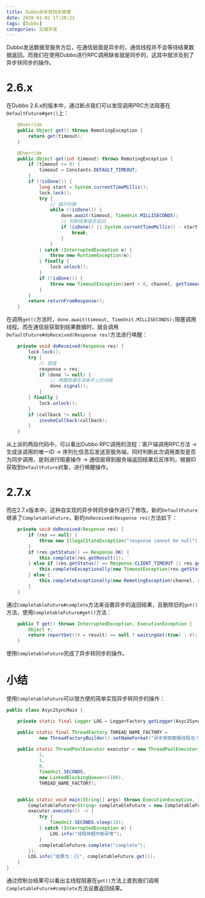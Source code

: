 ```yaml
---
title: Dubbo异步转同步原理
date: 2020-01-02 17:20:23
tags: [Dubbo]
categories: 后端开发
---
```


Dubbo发送数据至服务方后，在通信层面是异步的，通信线程并不会等待结果数据返回。而我们在使用Dubbo进行RPC调用缺省就是同步的，这其中就涉及到了异步转同步的操作。

# 2.6.x

在Dubbo 2.6.x的版本中，通过断点我们可以发现调用PRC方法阻塞在`DefaultFuture#get()`上：

```java
    @Override
    public Object get() throws RemotingException {
        return get(timeout);
    }

    @Override
    public Object get(int timeout) throws RemotingException {
        if (timeout <= 0) {
            timeout = Constants.DEFAULT_TIMEOUT;
        }
        if (!isDone()) {
            long start = System.currentTimeMillis();
            lock.lock();
            try {
                // 循环判断
                while (!isDone()) {
                    done.await(timeout, TimeUnit.MILLISECONDS);
                    // 判断结果是否返回
                    if (isDone() || System.currentTimeMillis() - start > timeout) {
                        break;
                    }
                }
            } catch (InterruptedException e) {
                throw new RuntimeException(e);
            } finally {
                lock.unlock();
            }
            if (!isDone()) {
                throw new TimeoutException(sent > 0, channel, getTimeoutMessage(false));
            }
        }
        return returnFromResponse();
    }
```

在调用`get()`方法时，`done.await(timeout, TimeUnit.MILLISECONDS);`阻塞调用线程。而在通信层获取到结果数据时，就会调用`DefaultFuture#doReceived(Response res)`方法进行唤醒：

```java
    private void doReceived(Response res) {
        lock.lock();
        try {
            // 赋值
            response = res;
            if (done != null) {
                // 唤醒阻塞在该条件上的线程
                done.signal();
            }
        } finally {
            lock.unlock();
        }
        if (callback != null) {
            invokeCallback(callback);
        }
    }
```

从上诉的两段代码中，可以看出Dubbo RPC调用的流程：客户端调用RPC方法 -> 生成该调用的唯一ID -> 序列化信息后发送至服务端，同时判断此次调用类型是否为同步调用，是则进行阻塞操作 -> 通信层得到服务端返回结果后反序列，根据ID获取到`DefaultFuture`对象，进行唤醒操作。

# 2.7.x

而在2.7.x版本中，这种自实现的异步转同步操作进行了修改。新的`DefaultFuture`继承了`CompletableFuture`，新的`doReceived(Response res)`方法如下：

```java
    private void doReceived(Response res) {
        if (res == null) {
            throw new IllegalStateException("response cannot be null");
        }
        if (res.getStatus() == Response.OK) {
            this.complete(res.getResult());
        } else if (res.getStatus() == Response.CLIENT_TIMEOUT || res.getStatus() == Response.SERVER_TIMEOUT) {
            this.completeExceptionally(new TimeoutException(res.getStatus() == Response.SERVER_TIMEOUT, channel, res.getErrorMessage()));
        } else {
            this.completeExceptionally(new RemotingException(channel, res.getErrorMessage()));
        }
    }
```

通过`CompletableFuture#complete`方法来设置异步的返回结果，且删除旧的`get()`方法，使用`CompletableFuture#get()`方法：

```java
    public T get() throws InterruptedException, ExecutionException {
        Object r;
        return reportGet((r = result) == null ? waitingGet(true) : r);
    }
```

使用`CompletableFuture`完成了异步转同步的操作。

# 小结

使用`CompletableFuture`可以很方便的简单实现异步转同步的操作：

```java
public class Asyc2SyncMain {

    private static final Logger LOG = LoggerFactory.getLogger(Asyc2SyncMain.class);

    public static final ThreadFactory THREAD_NAME_FACTORY =
            new ThreadFactoryBuilder().setNameFormat("异步获取数据线程池:%d").build();

    public static ThreadPoolExecutor executor = new ThreadPoolExecutor(
            1,
            1,
            0,
            TimeUnit.SECONDS,
            new LinkedBlockingQueue<>(100),
            THREAD_NAME_FACTORY);


    public static void main(String[] args) throws ExecutionException, InterruptedException {
        CompletableFuture<String> completableFuture = new CompletableFuture<>();
        executor.execute(() -> {
            try {
                TimeUnit.SECONDS.sleep(10);
            } catch (InterruptedException e) {
                LOG.info("线程休眠中断异常");
            }
            completableFuture.complete("complete");
        });
        LOG.info("结果为：{}", completableFuture.get());
    }
}
```

通过控制台结果可以看出主线程阻塞在`get()`方法上直到我们调用`CompletableFuture#complete`方法设置返回结果。